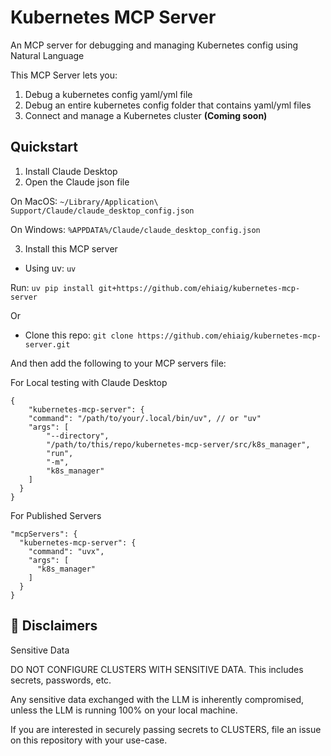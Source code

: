 # Kubernetes MCP Server

An MCP server for debugging and managing Kubernetes config using Natural Language

This MCP Server lets you:
1. Debug a kubernetes config yaml/yml file
2. Debug an entire kubernetes config folder that contains yaml/yml files
3. Connect and manage a Kubernetes cluster **(Coming soon)**


## Quickstart
1. Install Claude Desktop
2. Open the Claude json file

  On MacOS: `~/Library/Application\ Support/Claude/claude_desktop_config.json`

  On Windows: `%APPDATA%/Claude/claude_desktop_config.json`

3. Install this MCP server

- Using uv: `uv`

Run: `uv pip install git+https://github.com/ehiaig/kubernetes-mcp-server`

Or 

- Clone this repo:
`git clone https://github.com/ehiaig/kubernetes-mcp-server.git`

And then add the following to your MCP servers file:

For Local testing with Claude Desktop
```
{
    "kubernetes-mcp-server": {
    "command": "/path/to/your/.local/bin/uv", // or "uv"
    "args": [
        "--directory",
        "/path/to/this/repo/kubernetes-mcp-server/src/k8s_manager",
        "run",
        "-m",
        "k8s_manager"
    ]
  }
}
```

For Published Servers

```
"mcpServers": {
  "kubernetes-mcp-server": {
    "command": "uvx",
    "args": [
      "k8s_manager"
    ]
  }
}
```

## 🚧 Disclaimers

Sensitive Data

DO NOT CONFIGURE CLUSTERS WITH SENSITIVE DATA. This includes secrets, passwords, etc.

Any sensitive data exchanged with the LLM is inherently compromised, unless the LLM is running 100% on your local machine.

If you are interested in securely passing secrets to CLUSTERS, file an issue on this repository with your use-case.